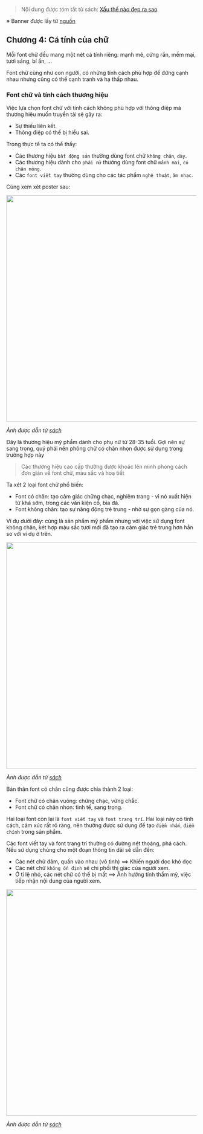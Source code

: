 > Nội dung được tóm tắt từ sách: [Xấu thế nào đẹp ra sao](https://tiki.vn/xau-the-nao-dep-ra-sao-bi-kip-tham-dinh-thiet-ke-trong-marketing-tai-ban-lan-thu-tu-p8274320.html)

※ Banner được lấy từ [nguồn](https://www.brandsvietnam.com/10489-Xau-the-nao-Dep-ra-sao-Loi-giai-nao-cho-nhung-tran-tro-cua-Marketer)

## Chương 4: Cá tính của chữ

Mỗi font chữ đều mang một nét cá tính riêng: mạnh mẽ, cứng rắn, mềm mại, tươi sáng, bí ẩn, ...

Font chữ cũng như con người, có những tính cách phù hợp để đứng cạnh nhau nhưng cũng có thể cạnh tranh và hạ thấp nhau.

### Font chữ và tính cách thương hiệu

Việc lựa chọn font chữ với tính cách không phù hợp với thông điệp mà thương hiệu muốn truyền tải sẽ gây ra:
- Sự thiếu liên kết.
- Thông điệp có thể bị hiểu sai.

Trong thực tế ta có thể thấy:
- Các thương hiệu `bất động sản` thường dùng font chữ `không chân`, `dày`.
- Các thương hiệu dành cho `phái nữ` thường dùng font chữ `mảnh mai`, `có chân mỏng`.
- Các `font viết tay` thường dùng cho các tác phẩm `nghệ thuật`, `âm nhạc`.

Cùng xem xét poster sau:

<img src="https://user-images.githubusercontent.com/15076665/97098326-07c75280-16bf-11eb-9e18-bbce6a695558.jpg" width="600">

*Ảnh được dẫn từ [sách](https://tiki.vn/xau-the-nao-dep-ra-sao-bi-kip-tham-dinh-thiet-ke-trong-marketing-tai-ban-lan-thu-tu-p8274320.html)*

Đây là thương hiệu mỹ phẩm dành cho phụ nữ từ 28-35 tuổi. Gợi nên sự sang trọng, quý phái nên phông chữ có chân nhọn được sử dụng trong trường hợp này

> Các thương hiệu cao cấp thường được khoác lên mình phong cách đơn giản về font chữ, màu sắc và hoạ tiết

Ta xét 2 loại font chữ phổ biến:
- Font có chân: tạo cảm giác chững chạc, nghiêm trang - vì nó xuất hiện từ khá sớm, trong các văn kiện cổ, bia đá.
- Font không chân: tạo sự năng động trẻ trung - nhờ sự gọn gàng của nó.

Ví dụ dưới đây: cùng là sản phẩm mỹ phẩm nhưng với việc sử dụng font không chân, két hợp màu sắc tươi mới đã tạo ra cảm giác trẻ trung hơn hẳn so với ví dụ ở trên.

<img src="https://user-images.githubusercontent.com/15076665/97098418-0b0f0e00-16c0-11eb-9dfa-573d83cedd9a.jpg" width="600">

*Ảnh được dẫn từ [sách](https://tiki.vn/xau-the-nao-dep-ra-sao-bi-kip-tham-dinh-thiet-ke-trong-marketing-tai-ban-lan-thu-tu-p8274320.html)*

Bản thân font có chân cũng được chia thành 2 loại:
- Font chữ có chân vuông: chững chạc, vững chắc.
- Font chữ có chân nhọn: tinh tế, sang trọng.

Hai loại font còn lại là `font viết tay` và `font trang trí`. Hai loại này có tính cách, cảm xúc rất rõ ràng, nên thường được sử dụng để tạo `điểm nhấn`, `điểm chính` trong sản phẩm.

Các font viết tay và font trang trí thường có đường nét thoáng, phá cách. Nếu sử dụng chúng cho một đoạn thông tin dài sẽ dẫn đến:
- Các nét chữ đâm, quấn vào nhau (vô tình) ==> Khiến người đọc khó đọc
- Các nét chữ `không ổn định` sẽ chi phối thị giác của người xem.
- Ở tỉ lệ nhỏ, các nét chữ có thể bị mất ==> Ảnh hưởng tính thẩm mỹ, việc tiếp nhận nội dung của người xem.

<img src="https://user-images.githubusercontent.com/15076665/97098561-858c5d80-16c1-11eb-9f5e-94d970626c6c.jpg" width="600">

*Ảnh được dẫn từ [sách](https://tiki.vn/xau-the-nao-dep-ra-sao-bi-kip-tham-dinh-thiet-ke-trong-marketing-tai-ban-lan-thu-tu-p8274320.html)*
